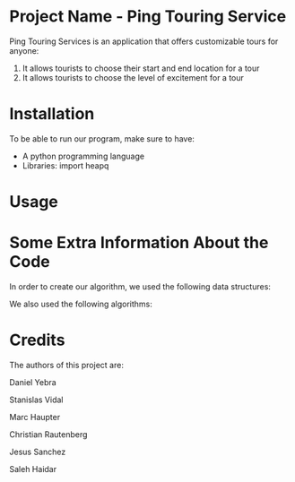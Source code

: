 # Project Name - Ping Touring Service

Ping Touring Services is an application that offers customizable tours for anyone:
1) It allows tourists to choose their start and end location for a tour
2) It allows tourists to choose the level of excitement for a tour

# Installation

To be able to run our program, make sure to have:
- A python programming language
- Libraries: import heapq

# Usage



# Some Extra Information About the Code

In order to create our algorithm, we used the following data structures:

We also used the following algorithms:


# Credits

The authors of this project are:

Daniel Yebra

Stanislas Vidal

Marc Haupter

Christian Rautenberg

Jesus Sanchez

Saleh Haidar
